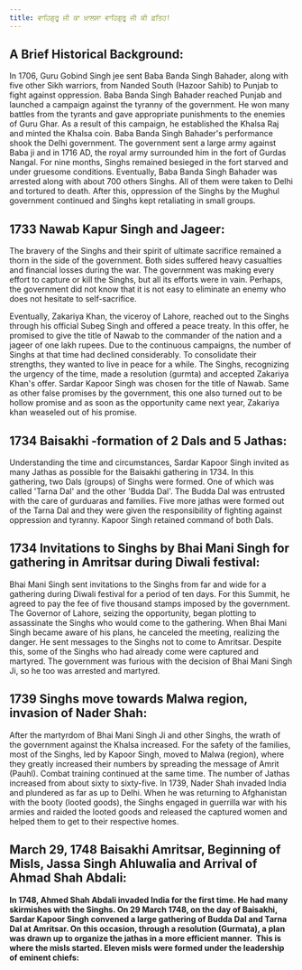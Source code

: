 ```yaml
---
title: ਵਾਹਿਗੁਰੂ ਜੀ ਕਾ ਖ਼ਾਲਸਾ ਵਾਹਿਗੁਰੂ ਜੀ ਕੀ ਫ਼ਤਿਹ!
---
```

## A Brief Historical Background:

<p>In 1706, Guru Gobind Singh jee sent Baba Banda Singh Bahader, along with five other Sikh warriors, from Nanded South (Hazoor Sahib) to Punjab to fight against oppression. Baba Banda Singh Bahader reached Punjab and launched a campaign against the tyranny of the government. He won many battles from the tyrants and gave appropriate punishments to the enemies of Guru Ghar. As a result of this campaign, he established the Khalsa Raj and minted the Khalsa coin. Baba Banda Singh Bahader's performance shook the Delhi government. The government sent a large army against Baba ji and in 1716 AD, the royal army surrounded him in the fort of Gurdas Nangal. For nine months, Singhs remained besieged in the fort starved and under gruesome conditions. Eventually, Baba Banda Singh Bahader was arrested along with about 700 others Singhs. All of them were taken to Delhi and tortured to death. After this, oppression of the Singhs by the Mughul government continued and Singhs kept retaliating in small groups.</p>

## 1733 Nawab Kapur Singh and Jageer:

<p>The bravery of the Singhs and their spirit of ultimate sacrifice remained a thorn in the side of the government. Both sides suffered heavy casualties and financial losses during the war. The government was making every effort to capture or kill the Singhs, but all its efforts were in vain. Perhaps, the government did not know that it is not easy to eliminate an enemy who does not hesitate to self-sacrifice.</p>

<p>Eventually, Zakariya Khan, the viceroy of Lahore, reached out to the Singhs through his official Subeg Singh and offered a peace treaty. In this offer, he promised to give the title of Nawab to the commander of the nation and a jageer of one lakh rupees. Due to the continuous campaigns, the number of Singhs at that time had declined considerably. To consolidate their strengths, they wanted to live in peace for a while. The Singhs, recognizing the urgency of the time, made a resolution (gurmta) and accepted Zakariya Khan's offer. Sardar Kapoor Singh was chosen for the title of Nawab. Same as other false promises by the government, this one also turned out to be hollow promise and as soon as the opportunity came next year, Zakariya khan weaseled out of his promise.</p>

## **1734 Baisakhi -formation of 2 Dals and 5 Jathas:**

<p>Understanding the time and circumstances, Sardar Kapoor Singh invited as many Jathas as possible for the Baisakhi gathering in 1734. In this gathering, two Dals (groups) of Singhs were formed. One of which was called 'Tarna Dal' and the other 'Budda Dal'. The Budda Dal was entrusted with the care of gurduaras and families. Five more jathas were formed out of the Tarna Dal and they were given the responsibility of fighting against oppression and tyranny. Kapoor Singh retained command of both Dals.</p>

## 1734 Invitations to Singhs by Bhai Mani Singh for gathering in Amritsar during Diwali festival:

Bhai Mani Singh sent invitations to the Singhs from far and wide for a gathering during Diwali festival for a period of ten days. For this Summit, he agreed to pay the fee of five thousand stamps imposed by the government. The Governor of Lahore, seizing the opportunity, began plotting to assassinate the Singhs who would come to the gathering. When Bhai Mani Singh became aware of his plans, he canceled the meeting, realizing the danger. He sent messages to the Singhs not to come to Amritsar. Despite this, some of the Singhs who had already come were captured and martyred. The government was furious with the decision of Bhai Mani Singh Ji, so he too was arrested and martyred.

## 1739 Singhs move towards Malwa region, invasion of Nader Shah:

After the martyrdom of Bhai Mani Singh Ji and other Singhs, the wrath of the government against the Khalsa increased. For the safety of the families, most of the Singhs, led by Kapoor Singh, moved to Malwa (region), where they greatly increased their numbers by spreading the message of Amrit (Pauhl). Combat training continued at the same time. The number of Jathas increased from about sixty to sixty-five. In 1739, Nader Shah invaded India and plundered as far as up to Delhi. When he was returning to Afghanistan with the booty (looted goods), the Singhs engaged in guerrilla war with his armies and raided the looted goods and released the captured women and helped them to get to their respective homes. 

## March 29, 1748 Baisakhi Amritsar, Beginning of Misls, Jassa Singh Ahluwalia and Arrival of Ahmad Shah Abdali: 

**In 1748, Ahmed Shah Abdali invaded India for the first time. He had many skirmishes with the Singhs. On 29 March 1748, on the day of Baisakhi, Sardar Kapoor Singh convened a large gathering of Budda Dal and Tarna Dal at Amritsar. On this occasion, through a resolution (Gurmata), a plan was drawn up to organize the jathas in a more efficient manner.  This is where the misls started. Eleven misls were formed under the leadership of eminent chiefs:**